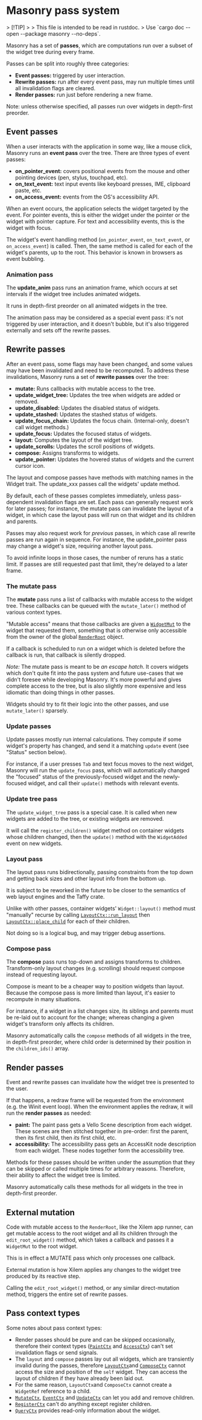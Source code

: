 # Masonry pass system

<!-- Copyright 2024 the Xilem Authors -->
<!-- SPDX-License-Identifier: Apache-2.0 -->

<div class="rustdoc-hidden">
> [!TIP]
>
> This file is intended to be read in rustdoc.
> Use `cargo doc --open --package masonry --no-deps`.
</div>

Masonry has a set of **passes**, which are computations run over a subset of the widget tree during every frame.

Passes can be split into roughly three categories:

- **Event passes:** triggered by user interaction.
- **Rewrite passes:** run after every event pass, may run multiple times until all invalidation flags are cleared.
- **Render passes:** run just before rendering a new frame.

Note: unless otherwise specified, all passes run over widgets in depth-first preorder.


## Event passes

When a user interacts with the application in some way, like a mouse click, Masonry runs an **event pass** over the tree.
There are three types of event passes:

- **on_pointer_event:** covers positional events from the mouse and other pointing devices (pen, stylus, touchpad, etc).
- **on_text_event:** text input events like keyboard presses, IME, clipboard paste, etc.
- **on_access_event:** events from the OS's accessibility API.

When an event occurs, the application selects the widget targeted by the event.
For pointer events, this is either the widget under the pointer or the widget with pointer capture.
For text and accessibility events, this is the widget with focus.

The widget's event handling method (`on_pointer_event`, `on_text_event`, or `on_access_event`) is called.
Then, the same method is called for each of the widget's parents, up to the root.
This behavior is known in browsers as event bubbling.

### Animation pass

The **update_anim** pass runs an animation frame, which occurs at set intervals if the widget tree includes animated widgets.

It runs in depth-first preorder on all animated widgets in the tree.

The animation pass may be considered as a special event pass: it's not triggered by user interaction, and it doesn't bubble, but it's also triggered externally and sets off the rewrite passes.


## Rewrite passes

After an event pass, some flags may have been changed, and some values may have been invalidated and need to be recomputed.
To address these invalidations, Masonry runs a set of **rewrite passes** over the tree:

- **mutate:** Runs callbacks with mutable access to the tree.
- **update_widget_tree:** Updates the tree when widgets are added or removed.
- **update_disabled:** Updates the disabled status of widgets.
- **update_stashed:** Updates the stashed status of widgets.
- **update_focus_chain:** Updates the focus chain. (Internal-only, doesn't call widget methods.)
- **update_focus:** Updates the focused status of widgets.
- **layout:** Computes the layout of the widget tree.
- **update_scrolls:** Updates the scroll positions of widgets.
- **compose:** Assigns transforms to widgets.
- **update_pointer:** Updates the hovered status of widgets and the current cursor icon.

The layout and compose passes have methods with matching names in the Widget trait.
The update_xxx passes call the widgets' update method.

By default, each of these passes completes immediately, unless pass-dependent invalidation flags are set.
Each pass can generally request work for later passes; for instance, the mutate pass can invalidate the layout of a widget, in which case the layout pass will run on that widget and its children and parents.

Passes may also request work for *previous* passes, in which case all rewrite passes are run again in sequence.
For instance, the update_pointer pass may change a widget's size, requiring another layout pass.

To avoid infinite loops in those cases, the number of reruns has a static limit.
If passes are still requested past that limit, they're delayed to a later frame.

### The mutate pass

The **mutate** pass runs a list of callbacks with mutable access to the widget tree.
These callbacks can be queued with the `mutate_later()` method of various context types.

"Mutable access" means that those callbacks are given a [`WidgetMut`] to the widget that requested them, something that is otherwise only accessible from the owner of the global [`RenderRoot`] object.

If a callback is scheduled to run on a widget which is deleted before the callback is run, that callback is silently dropped.

*Note:* The mutate pass is meant to be *an escape hatch*.
It covers widgets which don't quite fit into the pass system and future use-cases that we didn't foresee while developing Masonry.
It's more powerful and gives complete access to the tree, but is also slightly more expensive and less idiomatic than doing things in other passes.

Widgets should try to fit their logic into the other passes, and use `mutate_later()` sparsely.

### Update passes

Update passes mostly run internal calculations.
They compute if some widget's property has changed, and send it a matching `update` event (see "Status" section below).

For instance, if a user presses `Tab` and text focus moves to the next widget, Masonry will run the `update_focus` pass, which will automatically changed the "focused" status of the previously-focused widget and the newly-focused widget, and call their `update()` methods with relevant events.

### Update tree pass

The `update_widget_tree` pass is a special case.
It is called when new widgets are added to the tree, or existing widgets are removed.

It will call the `register_children()` widget method on container widgets whose children changed, then the `update()` method with the `WidgetAdded` event on new widgets.

### Layout pass

The layout pass runs bidirectionally, passing constraints from the top down and getting back sizes and other layout info from the bottom up.

It is subject to be reworked in the future to be closer to the semantics of web layout engines and the Taffy crate.

Unlike with other passes, container widgets' `Widget::layout()` method must "manually" recurse by calling [`LayoutCtx::run_layout`] then [`LayoutCtx::place_child`] for each of their children.

Not doing so is a logical bug, and may trigger debug assertions.

### Compose pass

The **compose** pass runs top-down and assigns transforms to children.
Transform-only layout changes (e.g. scrolling) should request compose instead of requesting layout.

Compose is meant to be a cheaper way to position widgets than layout.
Because the compose pass is more limited than layout, it's easier to recompute in many situations.

For instance, if a widget in a list changes size, its siblings and parents must be re-laid out to account for the change; whereas changing a given widget's transform only affects its children.

Masonry automatically calls the `compose` methods of all widgets in the tree, in depth-first preorder, where child order is determined by their position in the `children_ids()` array.


## Render passes

Event and rewrite passes can invalidate how the widget tree is presented to the user.

If that happens, a redraw frame will be requested from the environment (e.g. the Winit event loop).
When the environment applies the redraw, it will run the **render passes** as needed:

- **paint:** The paint pass gets a Vello Scene description from each widget.
These scenes are then stitched together in pre-order: first the parent, then its first child, then *its* first child, etc.
- **accessibility:** The accessibility pass gets an AccessKit node description from each widget.
These nodes together form the accessibility tree.

Methods for these passes should be written under the assumption that they can be skipped or called multiple times for arbitrary reasons.
Therefore, their ability to affect the widget tree is limited.

Masonry automatically calls these methods for all widgets in the tree in depth-first preorder.

## External mutation

Code with mutable access to the `RenderRoot`, like the Xilem app runner, can get mutable access to the root widget and all its children through the `edit_root_widget()` method, which takes a callback and passes it a `WidgetMut` to the root widget.

This is in effect a MUTATE pass which only processes one callback.

External mutation is how Xilem applies any changes to the widget tree produced by its reactive step.

Calling the `edit_root_widget()` method, or any similar direct-mutation method, triggers the entire set of rewrite passes.


## Pass context types

Some notes about pass context types:

- Render passes should be pure and can be skipped occasionally, therefore their context types ([`PaintCtx`] and [`AccessCtx`]) can't set invalidation flags or send signals.
- The `layout` and `compose` passes lay out all widgets, which are transiently invalid during the passes, therefore [`LayoutCtx`]and [`ComposeCtx`] cannot access the size and position of the `self` widget.
They can access the layout of children if they have already been laid out.
- For the same reason, `LayoutCtx`and `ComposeCtx` cannot create a `WidgetRef` reference to a child.
- [`MutateCtx`], [`EventCtx`] and [`UpdateCtx`] can let you add and remove children.
- [`RegisterCtx`] can't do anything except register children.
- [`QueryCtx`] provides read-only information about the widget.

[`LayoutCtx::place_child`]: crate::LayoutCtx::place_child
[`LayoutCtx::run_layout`]: crate::LayoutCtx::run_layout
[`WidgetMut`]: crate::widget::WidgetMut
[`RenderRoot`]: crate::RenderRoot
[`PaintCtx`]: crate::PaintCtx
[`AccessCtx`]: crate::AccessCtx
[`LayoutCtx`]: crate::LayoutCtx
[`ComposeCtx`]: crate::ComposeCtx
[`MutateCtx`]: crate::MutateCtx
[`EventCtx`]: crate::EventCtx
[`UpdateCtx`]: crate::UpdateCtx
[`RegisterCtx`]: crate::RegisterCtx
[`QueryCtx`]: crate::QueryCtx

